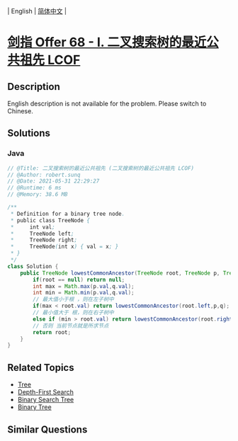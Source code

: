 
| English | [简体中文](README.md) |

# [剑指 Offer 68 - I. 二叉搜索树的最近公共祖先 LCOF](https://leetcode.cn//problems/er-cha-sou-suo-shu-de-zui-jin-gong-gong-zu-xian-lcof/)

## Description

<p>English description is not available for the problem. Please switch to Chinese.</p>


## Solutions


### Java

```Java
// @Title: 二叉搜索树的最近公共祖先 (二叉搜索树的最近公共祖先 LCOF)
// @Author: robert.sunq
// @Date: 2021-05-31 22:29:27
// @Runtime: 6 ms
// @Memory: 38.6 MB

/**
 * Definition for a binary tree node.
 * public class TreeNode {
 *     int val;
 *     TreeNode left;
 *     TreeNode right;
 *     TreeNode(int x) { val = x; }
 * }
 */
class Solution {
    public TreeNode lowestCommonAncestor(TreeNode root, TreeNode p, TreeNode q) {
        if(root == null) return null;
        int max = Math.max(p.val,q.val);
        int min = Math.min(p.val,q.val);
        // 最大值小于根 ，则在左子树中
        if(max < root.val) return lowestCommonAncestor(root.left,p,q);
        // 最小值大于 根，则在右子树中
        else if (min > root.val) return lowestCommonAncestor(root.right,p,q);
        // 否则 当前节点就是所求节点
        return root;
    }
}
```



## Related Topics

- [Tree](https://leetcode.cn//tag/tree)
- [Depth-First Search](https://leetcode.cn//tag/depth-first-search)
- [Binary Search Tree](https://leetcode.cn//tag/binary-search-tree)
- [Binary Tree](https://leetcode.cn//tag/binary-tree)

## Similar Questions


